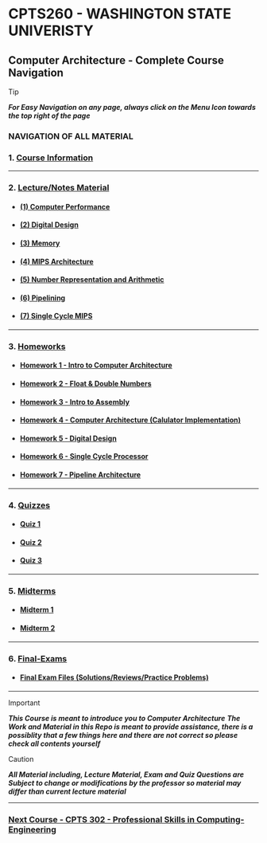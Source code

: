 
# CPTS260 - WASHINGTON STATE UNIVERISTY 
## Computer Architecture - Complete Course Navigation

> [!TIP]
> ***For Easy Navigation on any page, always click on the Menu Icon towards the top right of the page***

### NAVIGATION OF ALL MATERIAL 

### 1. [Course Information](https://github.com/MarkShinozaki/CPTS260-IntroductionToComputerArchitecture/tree/Course-Information)


---

### 2. [Lecture/Notes Material](https://github.com/MarkShinozaki/CPTS260-IntroductionToComputerArchitecture/tree/Lecture-Slides)

- #### [(1) Computer Performance ](https://github.com/MarkShinozaki/CPTS260-IntroductionToComputerArchitecture/tree/Lecture-Slides/Computer%20Performance) 

- #### [(2) Digital Design](https://github.com/MarkShinozaki/CPTS260-IntroductionToComputerArchitecture/tree/Lecture-Slides/Digital%20Design) 

- #### [(3) Memory](https://github.com/MarkShinozaki/CPTS260-IntroductionToComputerArchitecture/tree/Lecture-Slides/Memory) 

- #### [(4) MIPS Architecture](https://github.com/MarkShinozaki/CPTS260-IntroductionToComputerArchitecture/tree/Lecture-Slides/MIPS) 

- #### [(5) Number Representation and Arithmetic](https://github.com/MarkShinozaki/CPTS260-IntroductionToComputerArchitecture/tree/Lecture-Slides/Number%20Representation%20and%20Arithmetic) 

- #### [(6) Pipelining](https://github.com/MarkShinozaki/CPTS260-IntroductionToComputerArchitecture/tree/Lecture-Slides/Pipelining) 

- #### [(7) Single Cycle MIPS](https://github.com/MarkShinozaki/CPTS260-IntroductionToComputerArchitecture/tree/Lecture-Slides/Single%20Cycle%20MIPS) 

---

### 3. [Homeworks](https://github.com/MarkShinozaki/CPTS260-IntroductionToComputerArchitecture/blob/Homeworks/README.md)

- #### [Homework 1 - Intro to Computer Architecture](https://github.com/MarkShinozaki/CPTS260-IntroductionToComputerArchitecture/blob/Homeworks/Sol1_CptS260_Spring22.pdf)
- #### [Homework 2 - Float & Double Numbers](https://github.com/MarkShinozaki/CPTS260-IntroductionToComputerArchitecture/blob/Homeworks/Sol2_CptS260_Spring2022.pdf)
- #### [Homework 3 - Intro to Assembly](https://github.com/MarkShinozaki/CPTS260-IntroductionToComputerArchitecture/blob/Homeworks/Sol3_CptS260_Spring22.pdf)
- #### [Homework 4 - Computer Architecture (Calulator Implementation)](https://github.com/MarkShinozaki/CPTS260-IntroductionToComputerArchitecture/blob/Homeworks/Sol4_CptS260_Spring2022%20(1).pdf)
- #### [Homework 5 - Digital Design](https://github.com/MarkShinozaki/CPTS260-IntroductionToComputerArchitecture/blob/Homeworks/Sol5_CptS260_Spring2022%20(1).pdf)
- #### [Homework 6 - Single Cycle Processor](https://github.com/MarkShinozaki/CPTS260-IntroductionToComputerArchitecture/blob/Homeworks/Sol6_CptS260_Spring2022%20(1).pdf)
- #### [Homework 7 - Pipeline Architecture](https://github.com/MarkShinozaki/CPTS260-IntroductionToComputerArchitecture/blob/Homeworks/HW7_CptS260_Spring2022%20(1).pdf)



---

### 4. [Quizzes](https://github.com/MarkShinozaki/CPTS260-IntroductionToComputerArchitecture/blob/Quizzes/README.md)

- #### [Quiz 1](https://github.com/MarkShinozaki/CPTS260-IntroductionToComputerArchitecture/blob/Quizzes/CPTS260_Quiz1_solution.pdf) 

- #### [Quiz 2](https://github.com/MarkShinozaki/CPTS260-IntroductionToComputerArchitecture/blob/Quizzes/CPTS260_Quiz2_solutions.pdf) 

- #### [Quiz 3](https://github.com/MarkShinozaki/CPTS260-IntroductionToComputerArchitecture/blob/Quizzes/CPTS260_Quiz3_solutions.pdf)


--- 

### 5. [Midterms](https://github.com/MarkShinozaki/CPTS260-IntroductionToComputerArchitecture/blob/Midterms/README.md)

- #### [Midterm 1](https://github.com/MarkShinozaki/CPTS260-IntroductionToComputerArchitecture/tree/Midterms/Midterm%201) 

- #### [Midterm 2](https://github.com/MarkShinozaki/CPTS260-IntroductionToComputerArchitecture/tree/Midterms/Midterm%202) 


---

### 6. [Final-Exams](https://github.com/MarkShinozaki/CPTS260-IntroductionToComputerArchitecture/blob/Final-Exam/README.md)

- #### [Final Exam Files (Solutions/Reviews/Practice Problems) ](https://github.com/MarkShinozaki/CPTS260-IntroductionToComputerArchitecture/tree/Final-Exam/Finals) 


---

> [!IMPORTANT]
> ***This Course is meant to introduce you to Computer Architecture***
> ***The Work and Material in this Repo is meant to provide assistance, there is a possiblity that a few things here and there are not correct so please check all contents yourself***

> [!CAUTION]
> ***All Material including, Lecture Material, Exam and Quiz Questions are Subject to change or modifications by the professor so material may differ than current lecture material***

---

### [Next Course - CPTS 302 - Professional Skills in Computing-Engineering ](https://github.com/MarkShinozaki/CPTS302-ProfessionalSkillsInComputing-Engineering)
